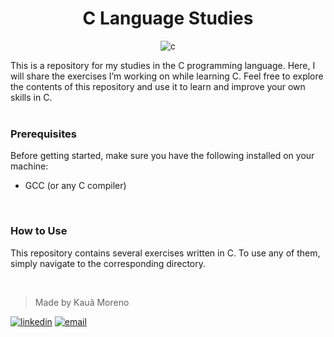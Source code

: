 <h1 align="center">C Language Studies</h1>
<div align="center">
  
  ![c](https://github.com/user-attachments/assets/2ddbefd9-50d4-4361-8177-8c9f859c182f)
</div>

This is a repository for my studies in the C programming language. Here, I will share the exercises I’m working on while learning C.
Feel free to explore the contents of this repository and use it to learn and improve your own skills in C.
<br><br>

### Prerequisites
Before getting started, make sure you have the following installed on your machine:

* GCC (or any C compiler)

<br>

### How to Use
This repository contains several exercises written in C.
To use any of them, simply navigate to the corresponding directory.

<br>

> Made by Kauã Moreno

[![linkedin](https://img.shields.io/badge/LinkedIn-0077B5?style=for-the-badge&logo=linkedin&logoColor=white)](https://www.linkedin.com/in/kauamoreno/)
[![email](https://img.shields.io/badge/Gmail-D14836?style=for-the-badge&logo=gmail&logoColor=white)](mailto:kmoreno.tech@gmail.com)

